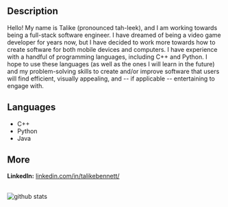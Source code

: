 ## Description
Hello! My name is Talike (pronounced tah-leek), and I am working towards being a full-stack software engineer. I have dreamed of being a video game developer for years now, but I have decided to work more towards how to create software for both mobile devices and computers. I have experience with a handful of programming languages, including C++ and Python. I hope to use these languages (as well as the ones I will learn in the future) and my problem-solving skills to create and/or improve software that users will find efficient, visually appealing, and -- if applicable -- entertaining to engage with.

## Languages
- C++
- Python
- Java

## More
**LinkedIn:** [linkedin.com/in/talikebennett/](https://www.linkedin.com/in/talikebennett/)

<br />

<img align="left" alt="github stats" src="https://github-readme-stats.vercel.app/api?username=TahBee03&show_icons=true&high_border=true&theme=dracula">